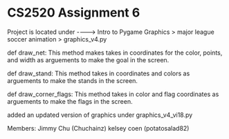 # CS2520 Assignment 6

Project is located under ----> Intro to Pygame Graphics > major league soccer animation > graphics_v4.py

def draw_net: This method makes takes in coordinates for the color, points, and width as arguements to make the goal in the screen.

def draw_stand: This method takes in coordinates and colors as arguements to make the stands in the screen.

def draw_corner_flags: This method takes in color and flag coordinates as arguements to make the flags in the screen.

added an updated version of graphics under graphics_v4_vi18.py



Members: Jimmy Chu (Chuchainz)
kelsey coen (potatosalad82)

